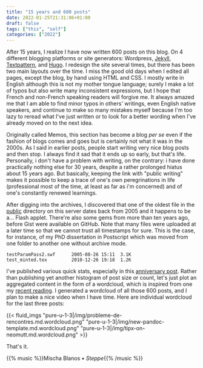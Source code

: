 ```yaml
---
title: "15 years and 600 posts"
date: 2022-01-25T21:31:06+01:00
draft: false
tags: ["this", "self"]
categories: ["2022"]
---
```

After 15 years, I realize I have now written 600 posts on this blog. On 4 different blogging platforms or site generators: Wordpress, [Jekyll](/post/blogging-about-this-blog/), [Textpattern](/post/switching-to-textpattern/), and [Hugo](/post/migrating-to-hugo/). I redesign the site several times, but there has been two main layouts over the time. I miss the good old days when I edited all pages, except the blog, by hand using HTML and CSS. I mostly write in English although this is not my mother tongue language; surely I make a lot of typos but also write many inconsistent expressions, but I hope that French and non-French speaking readers will forgive me. It always amazed me that I am able to find minor typos in others' writings, even English native speakers, and continue to make so many mistakes myself because I'm too lazy to reread what I've just written or to look for a better wording when I've already moved on to the next idea.

Originally called Memos, this section has become a blog _per se_ even if the fashion of blogs comes and goes but is certainly not what it was in the 2000s. As I said in earlier posts, people start writing very nice blog posts and then stop. I always find it sad that it ends up so early, but that's life. Personally, i don't have a problem with writing, on the contrary: i have done practically nothing else for 30 years, despite a rather prolonged hiatus about 15 years ago. But basically, keeping the link with "public writing" makes it possible to keep a trace of one's own peregrinations in life (professional most of the time, at least as far as i'm concerned) and of one's constantly renewed learnings.

After digging into the archives, I discovered that one of the oldest file in the [public](/pub/) directory on this server dates back from 2005 and it happens to be a... Flash applet. There're also some gems from more than ten years ago, before Gist were available on GitHub. Note that many files were uploaded at a later time so that we cannot trust all timestamps for sure. This is the case, for instance, of my PhD dissertation in Postscript which was moved from one folder to another one without archive mode.

    testParamPass2.swf      2005-08-26 15:11  3.1K
    test_minted.tex         2010-12-26 19:18  1.2K

I've published various quick stats, especially in this [anniversary post](/post/ten-years/). Rather than publishing yet another histogram of post size or count, let's just plot an aggregated content in the form of a wordcloud, which is inspired from one my [recent reading](https://yurichev.com/news/20220116_wordcloud/). I generated a wordcloud of all those 600 posts, and I plan to make a nice video when I have time. Here are individual wordcloud for the last three posts:

{{< fluid_imgs
"pure-u-1-3|/img/probleme-de-rencontres.md.wordcloud.png"
"pure-u-1-3|/img/new-pandoc-template.md.wordcloud.png"
"pure-u-1-3|/img/tipx-on-neomutt.md.wordcloud.png" >}}

That's it.

{{% music %}}Mischa Blanos • _Steppe_{{% /music %}}

